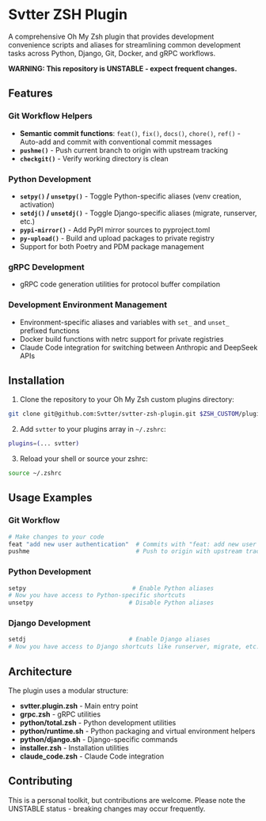 # Svtter ZSH Plugin

A comprehensive Oh My Zsh plugin that provides development convenience scripts and aliases for streamlining common development tasks across Python, Django, Git, Docker, and gRPC workflows.

**WARNING: This repository is UNSTABLE - expect frequent changes.**

## Features

### Git Workflow Helpers
- **Semantic commit functions**: `feat()`, `fix()`, `docs()`, `chore()`, `ref()` - Auto-add and commit with conventional commit messages
- **`pushme()`** - Push current branch to origin with upstream tracking
- **`checkgit()`** - Verify working directory is clean

### Python Development
- **`setpy()` / `unsetpy()`** - Toggle Python-specific aliases (venv creation, activation)
- **`setdj()` / `unsetdj()`** - Toggle Django-specific aliases (migrate, runserver, etc.)
- **`pypi-mirror()`** - Add PyPI mirror sources to pyproject.toml
- **`py-upload()`** - Build and upload packages to private registry
- Support for both Poetry and PDM package management

### gRPC Development
- gRPC code generation utilities for protocol buffer compilation

### Development Environment Management
- Environment-specific aliases and variables with `set_` and `unset_` prefixed functions
- Docker build functions with netrc support for private registries
- Claude Code integration for switching between Anthropic and DeepSeek APIs

## Installation

1. Clone the repository to your Oh My Zsh custom plugins directory:
```bash
git clone git@github.com:Svtter/svtter-zsh-plugin.git $ZSH_CUSTOM/plugins/svtter
```

2. Add `svtter` to your plugins array in `~/.zshrc`:
```bash
plugins=(... svtter)
```

3. Reload your shell or source your zshrc:
```bash
source ~/.zshrc
```

## Usage Examples

### Git Workflow
```bash
# Make changes to your code
feat "add new user authentication"  # Commits with "feat: add new user authentication"
pushme                              # Push to origin with upstream tracking
```

### Python Development
```bash
setpy                              # Enable Python aliases
# Now you have access to Python-specific shortcuts
unsetpy                           # Disable Python aliases
```

### Django Development
```bash
setdj                             # Enable Django aliases
# Now you have access to Django shortcuts like runserver, migrate, etc.
```

## Architecture

The plugin uses a modular structure:
- **svtter.plugin.zsh** - Main entry point
- **grpc.zsh** - gRPC utilities
- **python/total.zsh** - Python development utilities
- **python/runtime.sh** - Python packaging and virtual environment helpers
- **python/django.sh** - Django-specific commands
- **installer.zsh** - Installation utilities
- **claude_code.zsh** - Claude Code integration

## Contributing

This is a personal toolkit, but contributions are welcome. Please note the UNSTABLE status - breaking changes may occur frequently.

